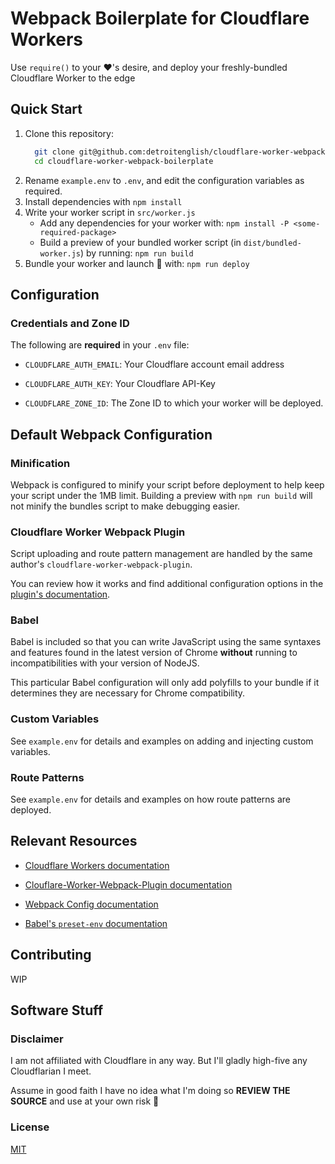 # Webpack Boilerplate for Cloudflare Workers

Use `require()` to your ❤'s desire, and deploy your freshly-bundled Cloudflare Worker to the edge

## Quick Start

1. Clone this repository:
    ````bash
      git clone git@github.com:detroitenglish/cloudflare-worker-webpack-boilerplate.git
      cd cloudflare-worker-webpack-boilerplate
    ````
2. Rename `example.env` to `.env`, and edit the configuration variables as required.
3. Install dependencies with `npm install`
4. Write your worker script in `src/worker.js`
   - Add any dependencies for your worker with: `npm install -P <some-required-package>`
   - Build a preview of your bundled worker script (in `dist/bundled-worker.js`) by running: `npm run build`
5. Bundle your worker and launch 🚀 with: `npm run deploy`

## Configuration

### Credentials and Zone ID

The following are **required** in your `.env` file:

- `CLOUDFLARE_AUTH_EMAIL`: Your Cloudflare account email address

- `CLOUDFLARE_AUTH_KEY`: Your Cloudflare API-Key

- `CLOUDFLARE_ZONE_ID`: The Zone ID to which your worker will be deployed.

## Default Webpack Configuration

### Minification
Webpack is configured to minify your script before deployment to help keep your script under the 1MB limit. Building a preview with `npm run build` will not minify the bundles script to make debugging easier.

### Cloudflare Worker Webpack Plugin
Script uploading and route pattern management are handled by the same author's `cloudflare-worker-webpack-plugin`.

You can review how it works and find additional configuration options in the [plugin's documentation](https://github.com/detroitenglish/cloudflare-worker-webpack-plugin).

### Babel

Babel is included so that you can write JavaScript using the same syntaxes and features found in the latest version of Chrome **without** running to incompatibilities with your version of NodeJS.

This particular Babel configuration will only add polyfills to your bundle if it determines they are necessary for Chrome compatibility.

### Custom Variables

See `example.env` for details and examples on adding and injecting custom variables.

### Route Patterns

See `example.env` for details and examples on how route patterns are deployed.

## Relevant Resources

- [Cloudflare Workers documentation](https://developers.cloudflare.com/workers/)

- [Clouflare-Worker-Webpack-Plugin documentation](https://github.com/detroitenglish/cloudflare-worker-webpack-plugin)

- [Webpack Config documentation](https://webpack.js.org/configuration/)

- [Babel's `preset-env` documentation](https://babeljs.io/docs/en/next/babel-preset-env.html)

## Contributing

WIP

## Software Stuff

### Disclaimer
I am not affiliated with Cloudflare in any way. But I'll gladly high-five any Cloudflarian I meet.

Assume in good faith I have no idea what I'm doing so **REVIEW THE SOURCE** and use at your own risk 🙈

### License
[MIT](./LICENSE)
